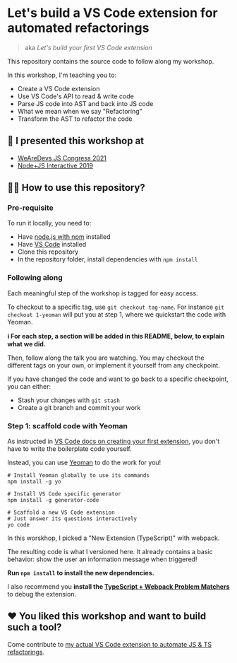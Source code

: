 # Let's build a VS Code extension for automated refactorings

> aka _Let's build your first VS Code extension_

This repository contains the source code to follow along my workshop.

In this workshop, I'm teaching you to:

- Create a VS Code extension
- Use VS Code's API to read & write code
- Parse JS code into AST and back into JS code
- What we mean when we say "Refactoring"
- Transform the AST to refactor the code

## 🎤 I presented this workshop at

- [WeAreDevs JS Congress 2021](https://www.wearedevelopers.com/javascript-congress)
- [Node+JS Interactive 2019](https://www.youtube.com/watch?v=udNV7zPN1H8&list=PLaaTTW4ElDZgudTGGc24KYvq6uq_FFwh_&index=7)

## 💁‍♂️ How to use this repository?

### Pre-requisite

To run it locally, you need to:

- Have [node.js with npm](https://nodejs.org/en/download/) installed
- Have [VS Code]() installed
- Clone this repository
- In the repository folder, install dependencies with `npm install`

### Following along

Each meaningful step of the workshop is tagged for easy access.

To checkout to a specific tag, use `git checkout tag-name`. For instance `git checkout 1-yeoman` will put you at step 1, where we quickstart the code with Yeoman.

**ℹ️ For each step, a section will be added in this README, below, to explain what we did.**

Then, follow along the talk you are watching. You may checkout the different tags on your own, or implement it yourself from any checkpoint.

If you have changed the code and want to go back to a specific checkpoint, you can either:

- Stash your changes with `git stash`
- Create a git branch and commit your work

### Step 1: scaffold code with Yeoman

As instructed in [VS Code docs on creating your first extension](https://code.visualstudio.com/api/get-started/your-first-extension), you don't have to write the boilerplate code yourself.

Instead, you can use [Yeoman](https://yeoman.io/) to do the work for you!

```
# Install Yeoman globally to use its commands
npm install -g yo

# Install VS Code specific generator
npm install -g generator-code

# Scaffold a new VS Code extension
# Just answer its questions interactively
yo code
```

In this worskhop, I picked a "New Extension (TypeScript)" with webpack.

The resulting code is what I versioned here. It already contains a basic behavior: show the user an information message when triggered!

**Run `npm install` to install the new dependencies.**

I also recommend you **install the [TypeScript + Webpack Problem Matchers](https://marketplace.visualstudio.com/items?itemName=amodio.tsl-problem-matcher)** to debug the extension.

## ❤️ You liked this workshop and want to build such a tool?

Come contribute to [my actual VS Code extension to automate JS & TS refactorings](https://github.com/nicoespeon/abracadabra).
